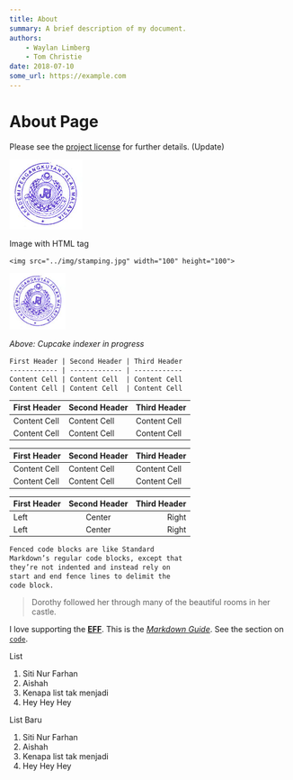```yaml
---
title: About
summary: A brief description of my document.
authors:
    - Waylan Limberg
    - Tom Christie
date: 2018-07-10
some_url: https://example.com
---
```


# About Page

Please see the [project license](login.md) for further details. (Update)

![Stamping](img/stamping.jpg)

Image with HTML tag

    <img src="../img/stamping.jpg" width="100" height="100">

<img src="../img/stamping.jpg" width="100" height="100">

*Above: Cupcake indexer in progress*

    First Header | Second Header | Third Header
    ------------ | ------------- | ------------
    Content Cell | Content Cell  | Content Cell
    Content Cell | Content Cell  | Content Cell

First Header | Second Header | Third Header
------------ | ------------- | ------------
Content Cell | Content Cell  | Content Cell
Content Cell | Content Cell  | Content Cell


| First Header | Second Header | Third Header |
| ------------ | ------------- | ------------ |
| Content Cell | Content Cell  | Content Cell |
| Content Cell | Content Cell  | Content Cell |

First Header | Second Header | Third Header
:----------- |:-------------:| -----------:
Left         | Center        | Right
Left         | Center        | Right


```
Fenced code blocks are like Standard
Markdown’s regular code blocks, except that
they’re not indented and instead rely on
start and end fence lines to delimit the
code block.
```

> Dorothy followed her through many of the beautiful rooms in her castle.

I love supporting the **[EFF](https://eff.org)**.
This is the *[Markdown Guide](https://www.markdownguide.org)*.
See the section on [`code`](#code).

List

1. Siti Nur Farhan
2. Aishah
3. Kenapa list tak menjadi
4. Hey Hey Hey

List Baru

1. Siti Nur Farhan
1. Aishah
1. Kenapa list tak menjadi
1. Hey Hey Hey